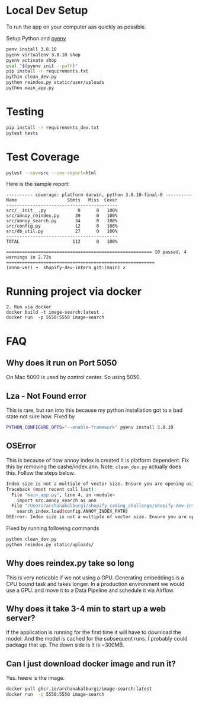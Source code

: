 # Local Dev Setup
To run the app on your computer aas quickly as possible.

Setup Python and [pyenv](https://github.com/pyenv/pyenv) 
```bash
penv install 3.8.10
pyenv virtualenv 3.8.10 shop
pyenv activate shop
eval "$(pyenv init --path)"
pip install -r requirements.txt
pythin clean_dev.py
python reindex.py static/user/uploads
python main_app.py 
```


# Testing
```bash
pip install -r requirements_dev.txt
pytest tests
```

# Test Coverage
```bash
pytest --cov=src --cov-report=html
```
Here is the sample report:
```
---------- coverage: platform darwin, python 3.8.10-final-0 ----------
Name                   Stmts   Miss  Cover
------------------------------------------
src/__init__.py            0      0   100%
src/annoy_reindex.py      39      0   100%
src/annoy_search.py       34      0   100%
src/config.py             12      0   100%
src/db_util.py            27      0   100%
------------------------------------------
TOTAL                    112      0   100%

======================================================= 10 passed, 4 warnings in 2.72s ========================================================
(anno-ver) ➜  shopify-dev-intern git:(main) ✗
```

# Running project via docker
```
2. Run via docker
docker build -t image-search:latest .
docker run  -p 5550:5550 image-search
```

# FAQ

## Why does it run on Port 5050
On Mac 5000 is used by control center. So using 5050.

## Lza - Not Found error
This is rare, but ran into this because my python installation got to a bad state not sure how. Fixed by  
```bash
PYTHON_CONFIGURE_OPTS="--enable-framework" pyenv install 3.8.10
```


## OSError 
This is because of how annoy index is created it is platform dependent. Fix this by removing the cashe/index.ann. 
Note: `clean_dev.py` actually does this. Follow the steps below.
```sh
Index size is not a multiple of vector size. Ensure you are opening using the same metric you used to create the index.: Undefined error: 0 (0)
Traceback (most recent call last):
  File "main_app.py", line 4, in <module>
    import src.annoy_search as ann
  File "/Users/archanakalburgi/shopify_coding_challenge/shopify-dev-intern/src/annoy_search.py", line 14, in <module>
    search_index.load(config.ANNOY_INDEX_PATH)
OSError: Index size is not a multiple of vector size. Ensure you are opening using the same metric you used to create the index.: Undefined error: 0 (0)
```
Fixed by running following commands
```sh
python clean_dev.py
python reindex.py static/uploads/
```

## Why does reindex.py take so long
This is very noticable if we not using a GPU. Generating embeddings is a CPU bound task and takes longer. In a production environment we would use a GPU. 
and move it to a Data Pipeline and schedule it via Airflow.

## Why does it take 3-4 min to start up a web server?
If the application is running for the first time it will have to download the model. And the model is cached for the subsequent runs.
I probably could package that up. The down side is it is ~300MB.

## Can I just download docker image and run it?
Yes. heere is the image. 
```sh
docker pull ghcr.io/archanakalburgi/image-search:latest
docker run  -p 5550:5550 image-search
```
